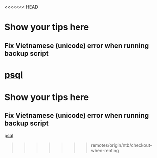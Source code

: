 <<<<<<< HEAD
# Show your tips here

## Fix Vietnamese (unicode) error when running backup script

[psql](https://stackoverflow.com/questions/20952893/postgresql-encoding-problems-on-windows-when-using-psql-command-line-utility)
=======
# Show your tips here

## Fix Vietnamese (unicode) error when running backup script

[psql](https://stackoverflow.com/questions/20952893/postgresql-encoding-problems-on-windows-when-using-psql-command-line-utility)
>>>>>>> remotes/origin/ntb/checkout-when-renting
